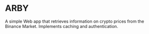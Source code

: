 # ARBY

A simple Web app that retrieves information on crypto prices from the Binance Market. Implements caching and authentication.
